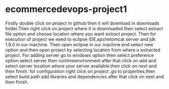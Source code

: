 # ecommercedevops-project1
Firstly double click on project in github then it will download in  downloads folder.Then right click on project where it is downloaded then select extract file option and choose location where  you want extract project.
Then for execution of project we need to eclipse IDE,apchetomcat server and jdk 1.8.0 in our machine.
Then open eclipse in our machine end select new option and then open project by selecting location from where u extracted project.
For adding server go to windows option then select preference option.select server then runtimeenvironment after that click on add and select server location where your server available.then click on next and then finish.
for configuration right click on project ,go to properties,then select build path add libraries and dependencies after that click on next and then finish.  
